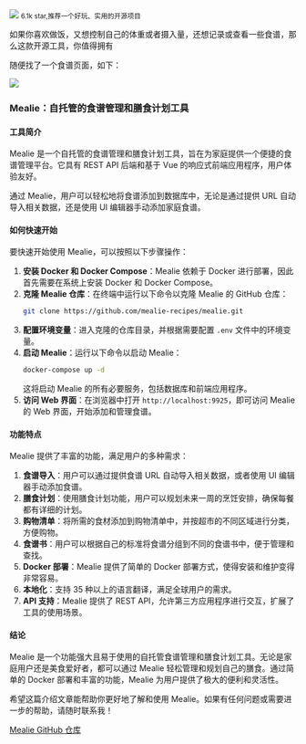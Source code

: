 <img src="/assets/image/240827-mealie.png">
<small>6.1k star,推荐一个好玩、实用的开源项目</small>

如果你喜欢做饭，又想控制自己的体重或者摄入量，还想记录或查看一些食谱，那么这款开源工具，你值得拥有

随便找了一个食谱页面，如下：

![](/assets/image/240827-mealie.png)

### Mealie：自托管的食谱管理和膳食计划工具

#### 工具简介
Mealie 是一个自托管的食谱管理和膳食计划工具，旨在为家庭提供一个便捷的食谱管理平台。它具有 REST API 后端和基于 Vue 的响应式前端应用程序，用户体验友好。

通过 Mealie，用户可以轻松地将食谱添加到数据库中，无论是通过提供 URL 自动导入相关数据，还是使用 UI 编辑器手动添加家庭食谱。

#### 如何快速开始
要快速开始使用 Mealie，可以按照以下步骤操作：

1. **安装 Docker 和 Docker Compose**：Mealie 依赖于 Docker 进行部署，因此首先需要在系统上安装 Docker 和 Docker Compose。
2. **克隆 Mealie 仓库**：在终端中运行以下命令以克隆 Mealie 的 GitHub 仓库：
   ```bash
   git clone https://github.com/mealie-recipes/mealie.git
   ```
3. **配置环境变量**：进入克隆的仓库目录，并根据需要配置 `.env` 文件中的环境变量。
4. **启动 Mealie**：运行以下命令以启动 Mealie：
   ```bash
   docker-compose up -d
   ```
   这将启动 Mealie 的所有必要服务，包括数据库和前端应用程序。
5. **访问 Web 界面**：在浏览器中打开 `http://localhost:9925`，即可访问 Mealie 的 Web 界面，开始添加和管理食谱。

#### 功能特点
Mealie 提供了丰富的功能，满足用户的多种需求：

1. **食谱导入**：用户可以通过提供食谱 URL 自动导入相关数据，或者使用 UI 编辑器手动添加食谱。
2. **膳食计划**：使用膳食计划功能，用户可以规划未来一周的烹饪安排，确保每餐都有详细的计划。
3. **购物清单**：将所需的食材添加到购物清单中，并按超市的不同区域进行分类，方便购物。
4. **食谱书**：用户可以根据自己的标准将食谱分组到不同的食谱书中，便于管理和查找。
5. **Docker 部署**：Mealie 提供了简单的 Docker 部署方式，使得安装和维护变得非常容易。
6. **本地化**：支持 35 种以上的语言翻译，满足全球用户的需求。
7. **API 支持**：Mealie 提供了 REST API，允许第三方应用程序进行交互，扩展了工具的使用场景。

#### 结论
Mealie 是一个功能强大且易于使用的自托管食谱管理和膳食计划工具。无论是家庭用户还是美食爱好者，都可以通过 Mealie 轻松管理和规划自己的膳食。通过简单的 Docker 部署和丰富的功能，Mealie 为用户提供了极大的便利和灵活性。

希望这篇介绍文章能帮助你更好地了解和使用 Mealie。如果有任何问题或需要进一步的帮助，请随时联系我！

 [Mealie GitHub 仓库](https://github.com/mealie-recipes/mealie)
